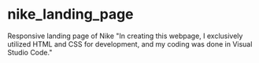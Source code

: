 # nike_landing_page
Responsive landing page of Nike
"In creating this webpage, I exclusively utilized HTML and CSS for development, and my coding was done in Visual Studio Code."
